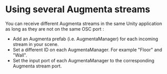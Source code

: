 # Using several Augmenta streams

You can receive different Augmenta streams in the same Unity application as long as they are not on the same OSC port :&#x20;

* Add an Augmenta prefab (i.e. AugmentaManager) for each incoming stream in your scene.
* Set a different ID on each AugmentaManager. For example "Floor" and "Wall".
* Set the input port of each AugmentaManager to the corresponding Augmenta stream port.
